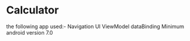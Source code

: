 # Calculator
the following app used:-
Navigation UI
ViewModel
dataBinding
Minimum android version 7.0
